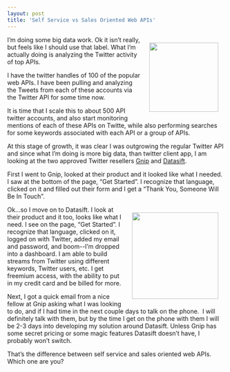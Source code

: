 ```yaml
---
layout: post
title: 'Self Service vs Sales Oriented Web APIs'
---
```

<p><img style="padding: 15px;" src="http://kinlane-productions.s3.amazonaws.com/api-evangelist/gnip/gnip-logo.jpg" alt="" width="160" align="right" /></p>
<p>I&rsquo;m doing some big data work.  Ok it isn&rsquo;t really, but feels like I should use that label.   What I&rsquo;m actually doing is analyzing the Twitter activity of top APIs.</p>
<p>I have the twitter handles of 100 of the popular web APIs.  I have been pulling and analyzing the Tweets from each of these accounts via the Twitter API for some time now.</p>
<p>It is time that I scale this to about 500 API twitter accounts, and also start monitoring mentions of each of these APIs on Twitte, while also performing searches for some keywords associated with each API or a group of APIs.</p>
<p>At this stage of growth, it was clear I was outgrowing the regular Twitter API and since what I&rsquo;m doing is more big data, than twitter client app, I am looking at the two approved Twitter resellers <a title="Gnip" href="http://gnip.com/">Gnip</a> and <a title="Datasift" href="http://datasift.com/">Datasift</a>.</p>
<p>First I went to Gnip,  looked at their product and it looked like what I needed.  I saw at the bottom of the page, &ldquo;Get Started&rdquo;.  I recognize that language, clicked on it and filled out their form and I get a &ldquo;Thank You, Someone Will Be In Touch&rdquo;.</p>
<p><img style="padding: 15px;" src="http://kinlane-productions.s3.amazonaws.com/api-evangelist/datasift/datasift-logo.png" alt="" width="200" align="right" /></p>
<p>Ok...so I move on to Datasift.  I look at their product and it too, looks like what I need.  I see on the page, &ldquo;Get Started&rdquo;.  I recognize that language, clicked on it, logged on with Twitter, added my email and password, and boom--I&rsquo;m dropped into a dashboard.  I am able to build streams from Twitter using different keywords, Twitter users, etc.  I get freemium access, with the ability to put in my credit card and be billed for more.</p>
<p>Next, I got a quick email from a nice fellow at Gnip asking what I was looking to do, and if I had time in the next couple days to talk on the phone. &nbsp;I will definitely talk with them, but by the time I get on the phone with them I will be 2-3 days into developing my solution around Datasift.  Unless Gnip has some secret pricing or some magic features Datasift doesn&rsquo;t have, I probably won&rsquo;t switch.</p>
<p>That&rsquo;s the difference between self service and sales oriented web APIs.  Which one are you?</p>